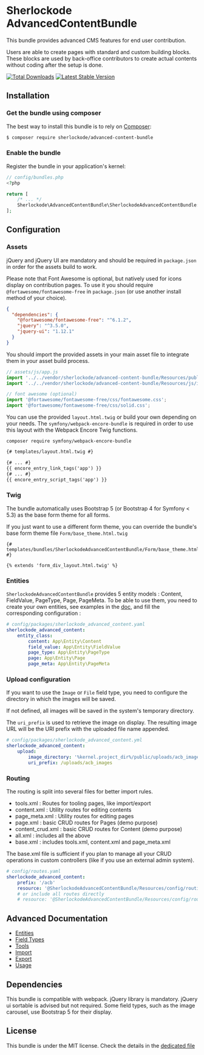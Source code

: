 # Sherlockode AdvancedContentBundle

This bundle provides advanced CMS features for end user contribution.

Users are able to create pages with standard and custom building blocks.
These blocks are used by back-office contributors to create actual contents without coding after the setup is done.

[![Total Downloads](https://poser.pugx.org/sherlockode/advanced-content-bundle/downloads)](https://packagist.org/packages/sherlockode/advanced-content-bundle)
[![Latest Stable Version](https://poser.pugx.org/sherlockode/advanced-content-bundle/v/stable)](https://packagist.org/packages/sherlockode/advanced-content-bundle)

Installation
------------

### Get the bundle using composer

The best way to install this bundle is to rely on [Composer](https://getcomposer.org/):

```bash
$ composer require sherlockode/advanced-content-bundle
```

### Enable the bundle

Register the bundle in your application's kernel:

```php
// config/bundles.php
<?php

return [
    /* ... */
    Sherlockode\AdvancedContentBundle\SherlockodeAdvancedContentBundle::class => ['all' => true],
];

```

Configuration
-------------

### Assets

jQuery and jQuery UI are mandatory and should be required in `package.json` in order for the assets build to work.

Please note that Font Awesome is optional, but natively used for icons display on contribution pages.
To use it you should require `@fortawesome/fontawesome-free` in `package.json` (or use another install method of your choice).

```json
{
  "dependencies": {
    "@fortawesome/fontawesome-free": "^6.1.2",
    "jquery": "^3.5.0",
    "jquery-ui": "1.12.1"
  }
}
```

You should import the provided assets in your main asset file to integrate them in your asset build process.


```js
// assets/js/app.js
import '../../vendor/sherlockode/advanced-content-bundle/Resources/public/css/index.scss';
import '../../vendor/sherlockode/advanced-content-bundle/Resources/js/index.js';

// font awesome (optional)
import '@fortawesome/fontawesome-free/css/fontawesome.css';
import '@fortawesome/fontawesome-free/css/solid.css';
```

You can use the provided `layout.html.twig` or build your own depending on your needs.
The `symfony/webpack-encore-bundle` is required in order to use this layout with the Webpack Encore Twig functions.

```
composer require symfony/webpack-encore-bundle
```

```html
{# templates/layout.html.twig #}

{# ... #}
{{ encore_entry_link_tags('app') }}
{# ... #}
{{ encore_entry_script_tags('app') }}
```

### Twig

The bundle automatically uses Bootstrap 5 (or Bootstrap 4 for Symfony < 5.3) as the base form theme for all forms.

If you just want to use a different form theme,
you can override the bundle's base form theme file `Form/base_theme.html.twig`

```
{# templates/bundles/SherlockodeAdvancedContentBundle/Form/base_theme.html.twig #}

{% extends 'form_div_layout.html.twig' %}
```

### Entities

`SherlockodeAdvancedContentBundle` provides 5 entity models : Content, FieldValue, PageType, Page, PageMeta.
To be able to use them, you need to create your own entities, see examples in the [doc](Resources/doc/entities.md),
and fill the corresponding configuration :

```yaml
# config/packages/sherlockode_advanced_content.yaml
sherlockode_advanced_content:
    entity_class:
        content: App\Entity\Content
        field_value: App\Entity\FieldValue
        page_type: App\Entity\PageType
        page: App\Entity\Page
        page_meta: App\Entity\PageMeta
```


### Upload configuration

If you want to use the `Image` or `File` field type, you need to configure the directory in which the images will be saved.

If not defined, all images will be saved in the system's temporary directory.

The `uri_prefix` is used to retrieve the image on display.
The resulting image URL will be the URI prefix with the uploaded file name appended.

```yaml
# config/packages/sherlockode_advanced_content.yml
sherlockode_advanced_content:
    upload:
        image_directory: '%kernel.project_dir%/public/uploads/acb_images'
        uri_prefix: /uploads/acb_images
```

### Routing

The routing is split into several files for better import rules.

* tools.xml : Routes for tooling pages, like import/export
* content.xml : Utility routes for editing contents
* page_meta.xml : Utility routes for editing pages
* page.xml : basic CRUD routes for Pages (demo purpose)
* content_crud.xml : basic CRUD routes for Content (demo purpose)
* all.xml : includes all the above
* base.xml : includes tools.xml, content.xml and page_meta.xml

The base.xml file is sufficient if you plan to manage all your CRUD operations in custom controllers
(like if you use an external admin system).

```yaml
# config/routes.yaml
sherlockode_advanced_content:
    prefix: '/acb'
    resource: '@SherlockodeAdvancedContentBundle/Resources/config/routing/base.xml'
    # or include all routes directly
    # resource: '@SherlockodeAdvancedContentBundle/Resources/config/routing/all.xml'
```

## Advanced Documentation

- [Entities](Resources/doc/entities.md)
- [Field Types](Resources/doc/field_types.md)
- [Tools](Resources/doc/tools.md)
- [Import](Resources/doc/import.md)
- [Export](Resources/doc/export.md)
- [Usage](Resources/doc/usage.md)

## Dependencies

This bundle is compatible with webpack.
jQuery library is mandatory.
jQuery ui sortable is advised but not required.
Some field types, such as the image carousel, use Bootstrap 5 for their display. 

## License

This bundle is under the MIT license. Check the details in the [dedicated file](LICENSE)

